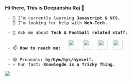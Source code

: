### Hi there, This is Deepanshu Raj 👋

<pre>
 - 🌱 I’m currently learning<strong> Javascript & VCS.</strong>
 - 🤔 I’m looking for help with <strong>Web-Tech.</strong>
 
 - 💬 Ask me about<strong> Tech & Football related stuff.</strong>
 
 - 📫 <strong>How to reach me:  </strong> <a href="https://www.linkedin.com/in/deepanshuraj799/"><img height="32" width="32" src="https://unpkg.com/simple-icons@v4/icons/linkedin.svg"/></a>  <a href="https://www.kaggle.com/davalpha"><img height="32" width="32" src="https://unpkg.com/simple-icons@v4/icons/kaggle.svg"/></a>  <a href="https://www.facebook.com/deepanshu711/"><img height="32" width="32" src="https://unpkg.com/simple-icons@v4/icons/facebook.svg"/></a>  <a href="https://www.instagram.com/_d_eepanshu/"><img height="32" width="32" src="https://unpkg.com/simple-icons@v4/icons/instagram.svg"/></a>
 
 - 😄 Pronouns:<strong> hy/hym/hys/hymself.</strong>
 - ⚡ Fun fact:<strong> Knowlegde is a Tricky Thing.</strong>
</pre>

<img src="https://github-readme-stats.vercel.app/api?username=deepanshu-Raj&&show_icons=true&title_color=ffffff&icon_color=bb2acf&text_color=daf7dc&bg_color=151515"/>
